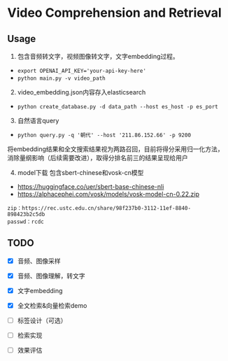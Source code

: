 # Video Comprehension and Retrieval

## Usage
1. 包含音频转文字，视频图像转文字，文字embedding过程。

- `export OPENAI_API_KEY='your-api-key-here'`
- `python main.py -v video_path`

2. video_embedding.json内容存入elasticsearch
- `python create_database.py -d data_path --host es_host -p es_port`

3. 自然语言query
- `python query.py -q '朝代' --host '211.86.152.66' -p 9200`

将embedding结果和全文搜索结果视为两路召回，目前将得分采用归一化方法，消除量纲影响（后续需要改进），取得分排名前三的结果呈现给用户

4. model下载
包含sbert-chinese和vosk-cn模型
- https://huggingface.co/uer/sbert-base-chinese-nli
- https://alphacephei.com/vosk/models/vosk-model-cn-0.22.zip
``` 
zip：https://rec.ustc.edu.cn/share/98f237b0-3112-11ef-8840-898423b2c5db
passwd：rcdc
```

## TODO

- [x] 音频、图像采样
- [x] 音频、图像理解，转文字
- [x] 文字embedding
- [x] 全文检索&向量检索demo
- [ ] 标签设计（可选）
- [ ] 检索实现
- [ ] 效果评估



